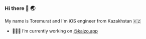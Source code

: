 ### Hi there 👋 🌏

My name is Toremurat and I'm iOS engineer from Kazakhstan 🇰🇿

- 👨🏻‍💻 I’m currently working on <a href="https://apps.apple.com/app/kaizo-daily-habits-tracker/id1560062608">@kaizo.app</a>
